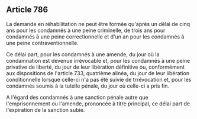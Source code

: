 Article 786
----
La demande en réhabilitation ne peut être formée qu'après un délai de cinq ans
pour les condamnés à une peine criminelle, de trois ans pour condamnés à une
peine correctionnelle et d'un an pour les condamnés à une peine
contraventionnelle.

Ce délai part, pour les condamnés à une amende, du jour où la condamnation est
devenue irrévocable et, pour les condamnés à une peine privative de liberté, du
jour de leur libération définitive ou, conformément aux dispositions de
l'article 733, quatrième alinéa, du jour de leur libération conditionnelle
lorsque celle-ci n'a pas été suivie de trrévocation et, pour les condamnés
soumis à la tutelle pénale, du jour où celle-ci a pris fin.

A l'égard des condamnés à une sanction pénale autre que l'emprisonnement ou
l'amende, prononcée à titre principal, ce délai part de l'expiration de la
sanction subie.
